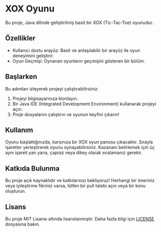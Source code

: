 # XOX Oyunu

Bu proje, Java dilinde geliştirilmiş basit bir XOX (Tic-Tac-Toe) oyunudur.

## Özellikler

- Kullanıcı dostu arayüz: Basit ve anlaşılabilir bir arayüz ile oyun deneyimini geliştirir.
- Oyun Geçmişi: Oynanan oyunların geçmişini gösteren bir bölüm.

## Başlarken

Bu adımları izleyerek projeyi çalıştırabilirsiniz:

1. Projeyi bilgisayarınıza klonlayın.
2. Bir Java IDE (Integrated Development Environment) kullanarak projeyi açın.
3. Proje dosyalarını çalıştırın ve oyunun keyfini çıkarın!

## Kullanım

Oyunu başlattığınızda, karşınıza bir XOX oyun panosu çıkacaktır. Sırayla işaretler yerleştirerek oyunu oynayabilirsiniz. Kazananı belirlemek için üç aynı işareti yan yana, çapraz veya dikey olarak sıralamanız gerekir.

## Katkıda Bulunma

Bu proje açık kaynaklıdır ve katkılarınızı bekliyoruz! Herhangi bir öneriniz veya iyileştirme fikriniz varsa, lütfen bir pull talebi açın veya bir konu oluşturun.

## Lisans

Bu proje MIT Lisansı altında lisanslanmıştır. Daha fazla bilgi için [LICENSE](LICENSE) dosyasına bakın.
